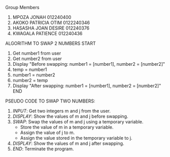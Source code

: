 Group Members
1. MPOZA JONAH 012240400
2. AKOKO PATRICIA OTIM 0122240346
3. HASASHA JOAN DESIRE 012240376
4. KWAGALA PATIENCE 012240436


ALGORITHM TO SWAP 2 NUMBERS
START
1. Get number1 from user
2. Get number2 from user
3. Display "Before swapping: number1 = [number1], number2 = [number2]"
4. temp = number1
5. number1 = number2
6. number2 = temp
7. Display "After swapping: number1 = [number1], number2 = [number2]"
END



PSEUDO CODE TO SWAP TWO NUMBERS:

1. *INPUT*: Get two integers m and j from the user.
2. *DISPLAY*: Show the values of m and j before swapping.
3. *SWAP*: Swap the values of m and j using a temporary variable.
    - Store the value of m in a temporary variable.
    - Assign the value of j to m.
    - Assign the value stored in the temporary variable to j.
4. *DISPLAY*: Show the values of m and j after swapping.
5. *END*: Terminate the program.